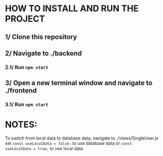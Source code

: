 # HOW TO INSTALL AND RUN THE PROJECT
## 1/ Clone this repository
## 2/ Navigate to ./backend
### 2.1/ Run `npm start`
## 3/ Open a new terminal window and navigate to ./frontend
### 3.1/ Run `npm start`

# NOTES:
To switch from local data to database data, navigate to ./views/SingleUser.js
set `const useLocalData = false;` to use database data or `const useLocalData = true;` to use local data
